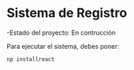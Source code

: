 <h1>Sistema de Registro</h1>

-Estado del proyecto: En contrucción

Para ejecutar el sistema, debes poner:

```np installreact```
